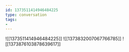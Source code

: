 ```yaml
---
id: 1373511414946484225
type: conversation
tags:
- 
---
```

![[1373511414946484225]]
![[1373832007067766785]]
![[1373876103878639617]]

